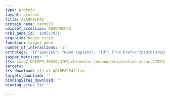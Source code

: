 ```yaml
---
type: protein
layout: protein
title: A0A0P0CP42
protein_name: carmil3
uniprot_accession: A0A0P0CP42
ncbi_gene_id: '100537031'
organism: Danio rerio
function: target gene
number_of_interactions: '1'
orthologs: '[{"species": "Homo sapiens", "id": ["<a href=\"/protein/q8nd23\">Q8ND23</a>"]}, {"species": "Mus musculus", "id": ["<a href=\"/protein/q3ufq8\">Q3UFQ8</a>"]}, {"species": "Rattus norvegicus", "id": ["<a href=\"/protein/a0a0h2uhv1\">A0A0H2UHV1</a>"]}, {"species": "Drosophila melanogaster", "id": ["E1JGZ7"]}]'
jaspar_matrices: ''
tfs: smad2,Q9I9P9,30639,GTRD,chromatin immunoprecipitation assay,27924024%5Buid%5D,No
targets: ''
tfs_download: tfs_of_A0A0P0CP42.tsv
targets_download: ''
bindingSites_download: ''
binding_sites_ls: ''

---
```

